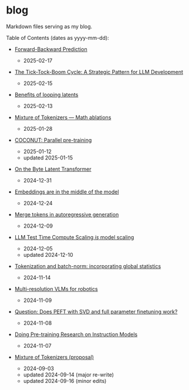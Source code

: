 # blog

Markdown files serving as my blog.

Table of Contents (dates as yyyy-mm-dd):

- [Forward-Backward Prediction](contents/fw-bw-prediction/article.md)
  - 2025-02-17

- [The Tick-Tock-Boom Cycle: A Strategic Pattern for LLM Development](contents/tick-tock-boom/article.md)
  - 2025-02-15

- [Benefits of looping latents](contents/benefits-of-looping-latents/article.md)
  - 2025-02-13

- [Mixture of Tokenizers &mdash; Math ablations](contents/mixture-of-tokenizers-math/article.md)
  - 2025-01-28

- [COCONUT: Parallel pre-training](contents/COCONUT-parallel-pretraining/article.md)
  - 2025-01-12
  - updated 2025-01-15

- [On the Byte Latent Transformer](contents/byte-latent-transformer/article.md)
  - 2024-12-31

- [Embeddings are in the middle of the model](contents/embeddings-thoughts/article.md)
  - 2024-12-24

- [Merge tokens in autoregressive generation](contents/token-merge/merge-tokens-in-autoregressive-generation.md)
  - 2024-12-09

- [LLM Test Time Compute Scaling *is* model scaling](contents/llm-test-time-scaling-is-model-scaling/test-time-scaling-is-model-scaling.md)
  - 2024-12-05
  - updated 2024-12-10

- [Tokenization and batch-norm: incorporating global statistics](contents/tokenization-and-batchnorm/tokenization-and-batchnorm.md)
  - 2024-11-14

- [Multi-resolution VLMs for robotics](contents/muli-resolution-vlms/README.md)
  - 2024-11-09

- [Question: Does PEFT with SVD and full parameter finetuning work?](contents/question-does-peft-with-svd-and-full-parameter-finetuning-work/README.md)
  - 2024-11-08

- [Doing Pre-training Research on Instruction Models](contents/doing-pretraining-research-on-instruction-models/README.md)
  - 2024-11-07

- [Mixture of Tokenizers (proposal)](contents/mixture-of-tokenizers/README.md)
  - 2024-09-03
  - updated 2024-09-14 (major re-write)
  - updated 2024-09-16 (minor edits)
